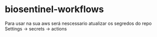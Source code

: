 # biosentinel-workflows
Para usar na sua aws será nescessario atualizar os segredos do repo
Settings -> secrets -> actions
